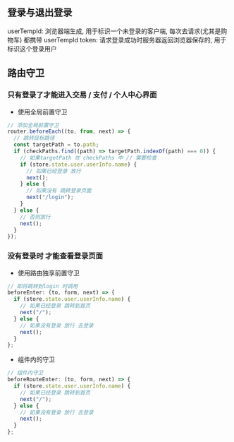 ## 登录与退出登录

userTempId: 浏览器端生成, 用于标识一个未登录的客户端, 每次去请求(尤其是购物车) 都携带 userTempId
token: 请求登录成功时服务器返回浏览器保存的, 用于标识这个登录用户

## 路由守卫

### 只有登录了才能进入交易 / 支付 / 个人中心界面

- 使用全局前置守卫

```js
// 添加全局前置守卫
router.beforeEach((to, from, next) => {
  // 跳转目标路径
  const targetPath = to.path;
  if (checkPaths.find((path) => targetPath.indexOf(path) === 0)) {
    // 如果targetPath 在 checkPaths 中 // 需要检查
    if (store.state.user.userInfo.name) {
      // 如果已经登录 放行
      next();
    } else {
      // 如果没有 跳转登录页面
      next("/login");
    }
  } else {
    // 否则放行
    next();
  }
});
```

### 没有登录时 才能查看登录页面

- 使用路由独享前置守卫

```js
// 即将跳转到login 时调用
beforeEnter: (to, form, next) => {
  if (store.state.user.userInfo.name) {
    // 如果已经登录 跳转到首页
    next("/");
  } else {
    // 如果没有登录 放行 去登录
    next();
  }
};
```

- 组件内的守卫

```js
// 组件内守卫
beforeRouteEnter: (to, form, next) => {
  if (store.state.user.userInfo.name) {
    // 如果已经登录 跳转到首页
    next("/");
  } else {
    // 如果没有登录 放行 去登录
    next();
  }
};
```
